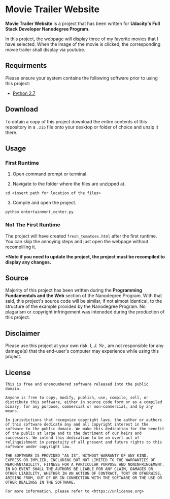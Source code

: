 # Movie Trailer Website

**Movie Trailer Website** is a project that has been written for **Udacity's Full Stack Developer Nanodegree Program**.

In this project, the webpage will display three of my favorite movies that I have selected. When the image of the movie is clicked, the corresponding movie trailer shall display via youtube.

## Requirments

Please ensure your system contains the following software prior to using this project:

* [Python 2.7](https://www.python.org/download/releases/2.7/)

## Download

To obtain a copy of this project download the entire contents of this repository in a `.zip` file onto your desktop or folder of choice and unzip it there.

## Usage

### First Runtime
1) Open command prompt or terminal.

2) Navigate to the folder where the files are unzipped at.

`cd <insert path for location of the files>`

3) Compile and open the project.

`python entertainment_center.py`

### Not The First Runtime

The project will have created `fresh_tomatoes.html` after the first runtime. You can skip the annoying steps and just open the webpage without recompliling it.

**\*Note if you need to update the project, the project must be recompiled to display any changes.**

## Source

Majority of this project has been written during the **Programming Fundamentals and the Web** section of the Nanodegree Program. With that said, this project's source code will be similar, if not almost identical, to the structure of the example provided by the Nanodegree Program. No plagarism or copyright infringement was inteneded during the production of this project.

## Disclaimer

Please use this project at your own risk. I, _J. Ye._, am not responsible for any damage(s) that the end-user's computer may experience while using this project.

## License
```
This is free and unencumbered software released into the public domain.

Anyone is free to copy, modify, publish, use, compile, sell, or
distribute this software, either in source code form or as a compiled
binary, for any purpose, commercial or non-commercial, and by any
means.

In jurisdictions that recognize copyright laws, the author or authors
of this software dedicate any and all copyright interest in the
software to the public domain. We make this dedication for the benefit
of the public at large and to the detriment of our heirs and
successors. We intend this dedication to be an overt act of
relinquishment in perpetuity of all present and future rights to this
software under copyright law.

THE SOFTWARE IS PROVIDED "AS IS", WITHOUT WARRANTY OF ANY KIND,
EXPRESS OR IMPLIED, INCLUDING BUT NOT LIMITED TO THE WARRANTIES OF
MERCHANTABILITY, FITNESS FOR A PARTICULAR PURPOSE AND NONINFRINGEMENT.
IN NO EVENT SHALL THE AUTHORS BE LIABLE FOR ANY CLAIM, DAMAGES OR
OTHER LIABILITY, WHETHER IN AN ACTION OF CONTRACT, TORT OR OTHERWISE,
ARISING FROM, OUT OF OR IN CONNECTION WITH THE SOFTWARE OR THE USE OR
OTHER DEALINGS IN THE SOFTWARE.

For more information, please refer to <https://unlicense.org>
```
